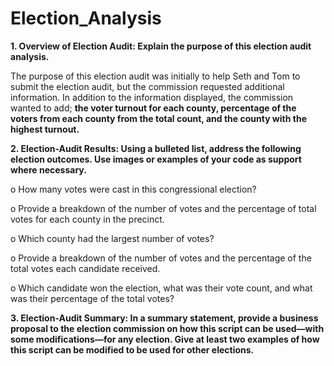 # Election_Analysis

**1.	Overview of Election Audit: Explain the purpose of this election audit analysis.**

The purpose of this election audit was initially to help Seth and Tom to submit the election audit, but the commission requested additional information. In addition to the information displayed, the commission wanted to add; **the voter turnout for each county, percentage of the voters from each county from the total count, and the county with the highest turnout.**


**2.	Election-Audit Results: Using a bulleted list, address the following election outcomes. Use images or examples of your code as support where necessary.**

o	How many votes were cast in this congressional election?

o	Provide a breakdown of the number of votes and the percentage of total votes for each county in the precinct.

o	Which county had the largest number of votes?

o	Provide a breakdown of the number of votes and the percentage of the total votes each candidate received.

o	Which candidate won the election, what was their vote count, and what was their percentage of the total votes?


**3.	Election-Audit Summary: In a summary statement, provide a business proposal to the election commission on how this script can be used—with some modifications—for any election. Give at least two examples of how this script can be modified to be used for other elections.**
